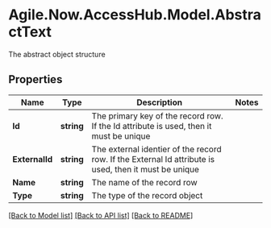 # Agile.Now.AccessHub.Model.AbstractText
The abstract object structure

## Properties

Name | Type | Description | Notes
------------ | ------------- | ------------- | -------------
**Id** | **string** | The primary key of the record row. If the Id attribute is used, then it must be unique | 
**ExternalId** | **string** | The external identier of the record row. If the External Id attribute is used, then it must be unique | 
**Name** | **string** | The name of the record row | 
**Type** | **string** | The type of the record object | 

[[Back to Model list]](../README.md#documentation-for-models) [[Back to API list]](../README.md#documentation-for-api-endpoints) [[Back to README]](../../README.md)

